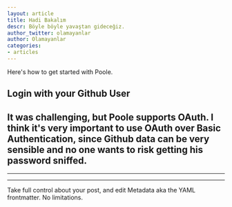 ```yaml
---
layout: article
title: Hadi Bakalım
descr: Böyle böyle yavaştan gideceğiz.
author_twitter: olamayanlar
author: Olamayanlar
categories:
- articles
---
```


Here's how to get started with Poole.


Login with your Github User
-----------------

It was challenging, but Poole supports OAuth. I think it's very important to use OAuth over Basic Authentication, since Github data can be very sensible and no one wants to risk getting his password sniffed.
---

---

-----------

Take full control about your post, and edit Metadata aka the YAML frontmatter. No limitations.